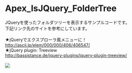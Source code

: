 Apex_IsJQuery_FolderTree
========================

JQueryを使ったフォルダツリーを表示するサンプルコードです。<br/>
下記リンク先のサイトを参考にしています。<br/>
<br/>
★jQueryでエクスプローラ風メニューに！<br/>
http://ascii.jp/elem/000/000/406/406547/
<br/>
★jQuery plugin: Treeview<br/>
http://bassistance.de/jquery-plugins/jquery-plugin-treeview/
<br/>
<br/>
<img src="http://cdn-ak.f.st-hatena.com/images/fotolife/t/tyoshikawa1106/20131127/20131127225729.png" />
